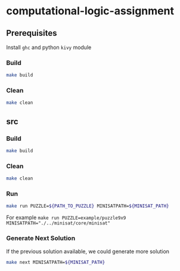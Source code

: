 # computational-logic-assignment

## Prerequisites

Install `ghc` and python `kivy` module

### Build

```bash
make build
```

### Clean

```bash
make clean
```

## src

### Build

```bash
make build
```

### Clean

```bash
make clean
```

### Run

```bash
make run PUZZLE=${PATH_TO_PUZZLE} MINISATPATH=${MINISAT_PATH}
```

For example `make run PUZZLE=example/puzzle9x9 MINISATPATH="./../minisat/core/minisat"`

### Generate Next Solution

If the previous solution available, we could generate more solution

```bash
make next MINISATPATH=${MINISAT_PATH}
```
